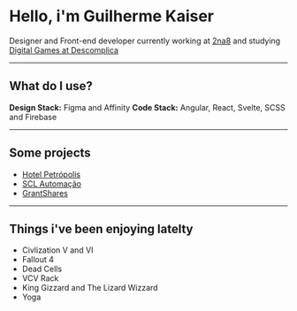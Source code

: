 # Hello, i'm Guilherme Kaiser
Designer and Front-end developer currently working at [2na8](https://2na8.com) and studying [Digital Games at Descomplica](https://descomplica.com.br/faculdade/tecnologia/jogos-digitais/)

---

## What do I use?
**Design Stack:** Figma and Affinity
**Code Stack:** Angular, React, Svelte, SCSS and Firebase

---

## Some projects
- [Hotel Petrópolis](https://hotelpetropolis.com.br)
- [SCL Automação](https://scla.com.br)
- [GrantShares](https://grantshares.io)

---

## Things i've been enjoying latelty
- Civlization V and VI
- Fallout 4
- Dead Cells
- VCV Rack
- King Gizzard and The Lizard Wizzard
- Yoga
